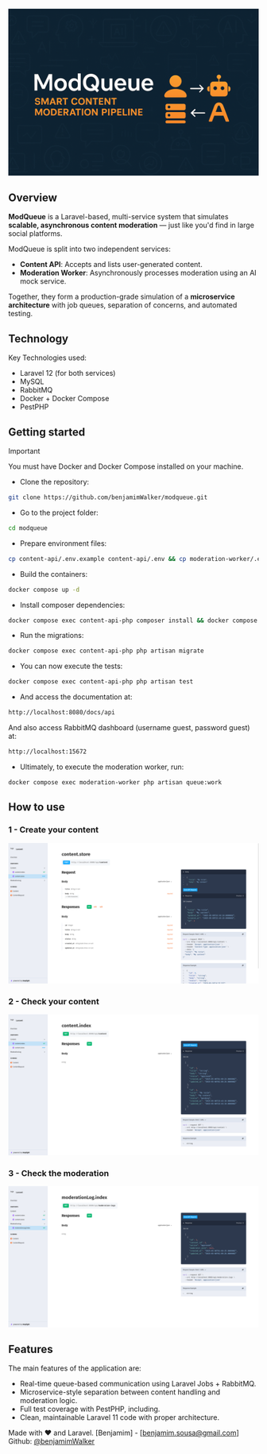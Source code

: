 
![Project logo](https://raw.githubusercontent.com/benjamimWalker/modqueue/master/assets/modqueue.png)

## Overview

**ModQueue** is a Laravel-based, multi-service system that simulates **scalable, asynchronous content moderation** — just like you'd find in large social platforms.

ModQueue is split into two independent services:

- **Content API**: Accepts and lists user-generated content.
- **Moderation Worker**: Asynchronously processes moderation using an AI mock service.

Together, they form a production-grade simulation of a **microservice architecture** with job queues, separation of concerns, and automated testing.

## Technology

Key Technologies used:

* Laravel 12 (for both services)
* MySQL
* RabbitMQ
* Docker + Docker Compose
* PestPHP

## Getting started

> [!IMPORTANT]  
> You must have Docker and Docker Compose installed on your machine.

* Clone the repository:
```sh
git clone https://github.com/benjamimWalker/modqueue.git
```

* Go to the project folder:
```sh
cd modqueue
```

* Prepare environment files:
```sh
cp content-api/.env.example content-api/.env && cp moderation-worker/.env.example moderation-worker/.env
```

* Build the containers:
```sh
docker compose up -d
```

* Install composer dependencies:
```sh
docker compose exec content-api-php composer install && docker compose exec moderation-worker composer install
```

* Run the migrations:
```sh
docker compose exec content-api-php php artisan migrate
```

* You can now execute the tests:
```sh
docker compose exec content-api-php php artisan test
```

* And access the documentation at:
```sh
http://localhost:8080/docs/api
```

And also access RabbitMQ dashboard (username guest, password guest) at:
```sh
http://localhost:15672
```

* Ultimately, to execute the moderation worker, run:
```sh
docker compose exec moderation-worker php artisan queue:work
```

## How to use

### 1 - Create your content

![Content creation image](https://raw.githubusercontent.com/benjamimWalker/modqueue/master/assets/create_content.png)

### 2 - Check your content

![Content fetching image](https://raw.githubusercontent.com/benjamimWalker/modqueue/master/assets/list_contents.png)

### 3 - Check the moderation 

![Content fetching image](https://raw.githubusercontent.com/benjamimWalker/modqueue/master/assets/list_moderation_logs.png)



## Features

The main features of the application are:
- Real-time queue-based communication using Laravel Jobs + RabbitMQ.
- Microservice-style separation between content handling and moderation logic.
- Full test coverage with PestPHP, including.
- Clean, maintainable Laravel 11 code with proper architecture.

Made with ❤️ and Laravel.
[Benjamim] - [benjamim.sousa@gmail.com]
Github: [@benjamimWalker](https://github.com/benjamimWalker)